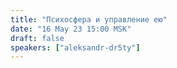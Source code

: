 ```yaml
---
title: "Психосфера и управление ею"
date: "16 May 23 15:00 MSK"
draft: false
speakers: ["aleksandr-dr5ty"]
---
```

